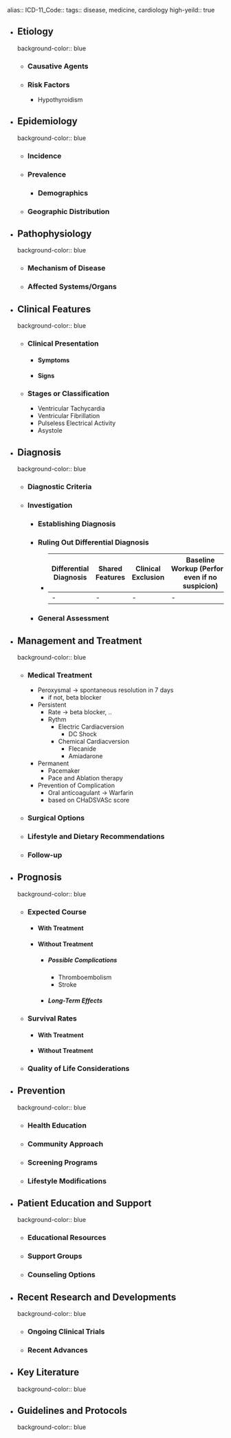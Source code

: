 alias::
ICD-11_Code::
tags:: disease, medicine, cardiology
high-yeild:: true

- ## Etiology
  background-color:: blue
	- ### Causative Agents
	- ### Risk Factors
		- Hypothyroidism
- ## Epidemiology
  background-color:: blue
	- ### Incidence
	- ### Prevalence
		- ### Demographics
	- ### Geographic Distribution
- ## Pathophysiology
  background-color:: blue
	- ### Mechanism of Disease
	- ### Affected Systems/Organs
- ## Clinical Features
  background-color:: blue
	- ### Clinical Presentation
		- #### Symptoms
		- #### Signs
	- ### Stages or Classification
		- Ventricular Tachycardia
		- Ventricular Fibrillation
		- Pulseless Electrical Activity
		- Asystole
- ## Diagnosis
  background-color:: blue
	- ### Diagnostic Criteria
	- ### Investigation
		- ### Establishing Diagnosis
		- ### Ruling Out Differential Diagnosis
			- | **Differential Diagnosis** | **Shared Features** | **Clinical Exclusion** | **Baseline Workup** (Perform even if no suspicion) | **Direct Testing** (Perform if suspicion) |
			  |--|--|--|--|--|
			  |-|-|-|-|-|
		- ### General Assessment
- ## Management and Treatment
  background-color:: blue
	- ### Medical Treatment
		- Peroxysmal -> spontaneous resolution in 7 days
			- if not, beta blocker
		- Persistent
			- Rate -> beta blocker, ..
			- Rythm
				- Electric Cardiacversion
					- DC Shock
				- Chemical Cardiacversion
					- Flecanide
					- Amiadarone
		- Permanent
			- Pacemaker
			- Pace and Ablation therapy
		- Prevention of Complication
			- Oral anticoagulant -> Warfarin
			- based on CHaDSVASc score
	- ### Surgical Options
	- ### Lifestyle and Dietary Recommendations
	- ### Follow-up
- ## Prognosis
  background-color:: blue
	- ### Expected Course
		- #### With Treatment
		- #### Without Treatment
			- ##### Possible Complications
				- Thromboembolism
				- Stroke
			- ##### Long-Term Effects
	- ### Survival Rates
		- #### With Treatment
		- #### Without Treatment
	- ### Quality of Life Considerations
- ## Prevention
  background-color:: blue
	- ### Health Education
	- ### Community Approach
	- ### Screening Programs
	- ### Lifestyle Modifications
- ## Patient Education and Support
  background-color:: blue
	- ### Educational Resources
	- ### Support Groups
	- ### Counseling Options
- ## Recent Research and Developments
  background-color:: blue
	- ### Ongoing Clinical Trials
	- ### Recent Advances
- ## Key Literature
  background-color:: blue
- ## Guidelines and Protocols
  background-color:: blue
